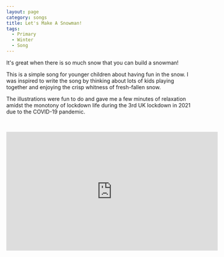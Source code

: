```yaml
---
layout: page
category: songs
title: Let's Make A Snowman!
tags:
  - Primary
  - Winter
  - Song
---
```

It's great when there is so much snow that you can build a snowman! 

This is a simple song for younger children about having fun in the snow. I was inspired to write the song by thinking about lots of kids playing together and enjoying the crisp whitness of fresh-fallen snow.

The illustrations were fun to do and gave me a few minutes of relaxation amidst the monotony of lockdown life during the 3rd UK lockdown in 2021 due to the COVID-19 pandemic.


&nbsp;
<iframe width="560" height="315" src="https://www.youtube.com/embed/KfwwY-bT5do" frameborder="0" allow="accelerometer; autoplay; clipboard-write; encrypted-media; gyroscope; picture-in-picture" allowfullscreen></iframe>